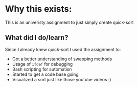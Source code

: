 # Why this exists:

  This is an univeristy assignment to just simply create quick-sort

## What did I do/learn?

Since I already knew quick-sort I used the assignment to:

- Got a better understanding of [swapping](https://github.com/MintzyG/DevMonoRepo/tree/master/Learning/C/Swap) methods
- Usage of `ifdef` for debugging
- Bash scripting for automation
- Started to get a code base going
- Visualized a sort just like those youtube videos :)

